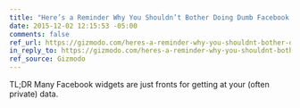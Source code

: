 ```yaml
---
title: "Here’s a Reminder Why You Shouldn’t Bother Doing Dumb Facebook Quizzes"
date: 2015-12-02 12:15:53 -05:00
comments: false
ref_url: https://gizmodo.com/heres-a-reminder-why-you-shouldnt-bother-doing-dumb-fac-1744364044
in_reply_to: https://gizmodo.com/heres-a-reminder-why-you-shouldnt-bother-doing-dumb-fac-1744364044
ref_source: Gizmodo
---
```


TL;DR Many Facebook widgets are just fronts for getting at your (often private) data.